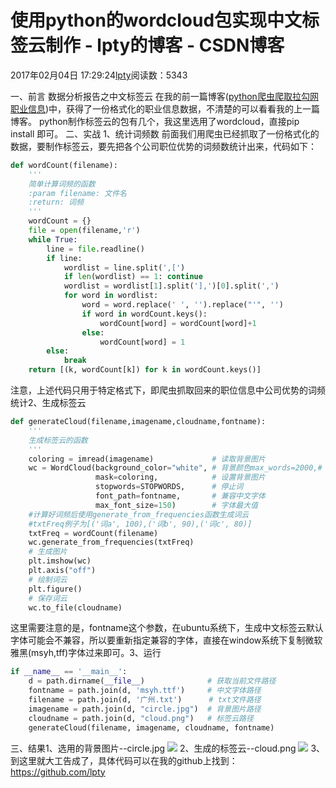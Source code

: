
# 使用python的wordcloud包实现中文标签云制作 - lpty的博客 - CSDN博客

2017年02月04日 17:29:24[lpty](https://me.csdn.net/sinat_33741547)阅读数：5343


一、前言
数据分析报告之中文标签云
在我的前一篇博客([python爬虫爬取拉勾网职业信息](http://blog.csdn.net/sinat_33741547/article/details/54847950))中，获得了一份格式化的职业信息数据，不清楚的可以看看我的上一篇博客。
python制作标签云的包有几个，我这里选用了wordcloud，直接pip install 即可。
二、实战
1、统计词频数
前面我们用爬虫已经抓取了一份格式化的数据，要制作标签云，要先把各个公司职位优势的词频数统计出来，代码如下：

```python
def wordCount(filename):
    '''
    简单计算词频的函数
    :param filename: 文件名
    :return: 词频
    '''
    wordCount = {}
    file = open(filename,'r')
    while True:
        line = file.readline()
        if line:
            wordlist = line.split(',[')
            if len(wordlist) == 1: continue
            wordlist = wordlist[1].split('],')[0].split(',')
            for word in wordlist:
                word = word.replace(' ', '').replace("'", '')
                if word in wordCount.keys():
                    wordCount[word] = wordCount[word]+1
                else:
                    wordCount[word] = 1
        else:
            break
    return [(k, wordCount[k]) for k in wordCount.keys()]
```
注意，上述代码只用于特定格式下，即爬虫抓取回来的职位信息中公司优势的词频统计2、生成标签云

```python
def generateCloud(filename,imagename,cloudname,fontname):
    '''
    生成标签云的函数
    '''
    coloring = imread(imagename)             # 读取背景图片
    wc = WordCloud(background_color="white", # 背景颜色max_words=2000,# 词云显示的最大词数
                   mask=coloring,            # 设置背景图片
                   stopwords=STOPWORDS,      # 停止词
                   font_path=fontname,       # 兼容中文字体
                   max_font_size=150)        # 字体最大值
    #计算好词频后使用generate_from_frequencies函数生成词云
    #txtFreq例子为[('词a', 100),('词b', 90),('词c', 80)]
    txtFreq = wordCount(filename)
    wc.generate_from_frequencies(txtFreq)
    # 生成图片
    plt.imshow(wc)
    plt.axis("off")
    # 绘制词云
    plt.figure()
    # 保存词云
    wc.to_file(cloudname)
```
这里需要注意的是，fontname这个参数，在ubuntu系统下，生成中文标签云默认字体可能会不兼容，所以要重新指定兼容的字体，直接在window系统下复制微软雅黑(msyh,tff)字体过来即可。3、运行

```python
if __name__ == '__main__':
    d = path.dirname(__file__)              # 获取当前文件路径
    fontname = path.join(d, 'msyh.ttf')     # 中文字体路径
    filename = path.join(d, '广州.txt')      # txt文件路径
    imagename = path.join(d, "circle.jpg")  # 背景图片路径
    cloudname = path.join(d, "cloud.png")   # 标签云路径
    generateCloud(filename, imagename, cloudname, fontname)
```
三、结果1、选用的背景图片--circle.jpg
![](https://img-blog.csdn.net/20170204174813891?watermark/2/text/aHR0cDovL2Jsb2cuY3Nkbi5uZXQvc2luYXRfMzM3NDE1NDc=/font/5a6L5L2T/fontsize/400/fill/I0JBQkFCMA==/dissolve/70/gravity/Center)
2、生成的标签云--cloud.png
![](https://img-blog.csdn.net/20170204174828110?watermark/2/text/aHR0cDovL2Jsb2cuY3Nkbi5uZXQvc2luYXRfMzM3NDE1NDc=/font/5a6L5L2T/fontsize/400/fill/I0JBQkFCMA==/dissolve/70/gravity/Center)
3、到这里就大工告成了，具体代码可以在我的github上找到：https://github.com/lpty

